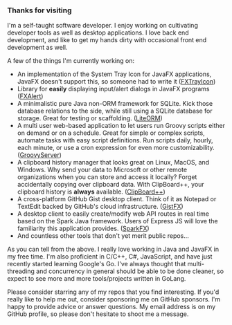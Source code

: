 ### Thanks for visiting

I'm a self-taught software developer.
I enjoy working on cultivating developer tools as well as desktop applications.
I love back end development, and like to get my hands dirty with occasional front end development as well.

A few of the things I'm currently working on:

- An implementation of the System Tray Icon for JavaFX applications, JavaFX doesn't support this, so someone had to write it ([FXTrayIcon](https://github.com/dustinkredmond/FXTrayIcon#readme))
- Library for **easily** displaying input/alert dialogs in JavaFX programs ([FXAlert](https://github.com/dustinkredmond/FXAlert))
- A minimalistic pure Java non-ORM framework for SQLite. Kick those database relations to the side, while still using a SQLite database for storage. Great for testing or scaffolding. ([LiteORM](https://github.com/dustinkredmond/LiteORM#readme))
- A multi user web-based application to let users run Groovy scripts either on demand or on a schedule. Great for simple or complex scripts, automate tasks with easy script definitions. Run scripts daily, hourly, each minute, or use a cron expression for even more customizability. ([GroovyServer](https://github.com/dustinkredmond/GroovyServer#readme))
- A clipboard history manager that looks great on Linux, MacOS, and Windows. Why send your data to Microsoft or other remote organizations when you can store and access it locally? Forget accidentally copying over clipboard data. With ClipBoard++, your clipboard history is **always** available. ([ClipBoard++](https://github.com/dustinkredmond/ClipBoardPlusPlus#readme))
- A cross-platform GitHub Gist desktop client. Think of it as Notepad or TextEdit backed by GitHub's cloud infrastructure. ([GistFX](https://github.com/dustinkredmond/GistFX#readme))
- A desktop client to easily create/modify web API routes in real time based on the Spark Java framework. Users of Express JS will love the familiarity this application provides. ([SparkFX](https://github.com/dustinkredmond/sparkfx#readme))
- And countless other tools that don't yet merit public repos...

As you can tell from the above. I really love working in Java and JavaFX in my free time.
I'm also proficient in C/C++, C#, JavaScript, and have just recently started learning Google's Go.
I've always thought that multi-threading and concurrency in general should be able to be done cleaner,
so expect to see more and more tools/projects written in GoLang.


Please consider starring any of my repos that you find interesting. If you'd really like to help me out,
consider sponsoring me on GitHub sponsors. I'm happy to provide advice or answer questions.
My email address is on my GitHub profile, so please don't hesitate to shoot me a message.
